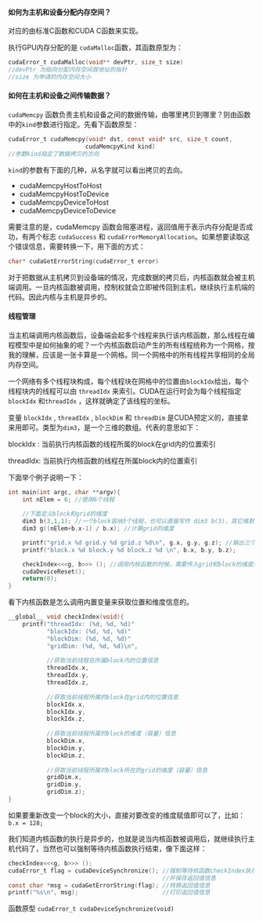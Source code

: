 #### 如何为主机和设备分配内存空间？

对应的由标准C函数和CUDA C函数来实现。

执行GPU内存分配的是 `cudaMalloc`函数，其函数原型为：

```c
cudaError_t cudaMalloc(void** devPtr, size_t size)
//devPtr 为指向分配内存空间首地址的指针
//size 为申请的内存空间大小
```

#### 如何在主机和设备之间传输数据？

`cudaMemcpy` 函数负责主机和设备之间的数据传输，由哪里拷贝到哪里？则由函数中的`kind`参数进行指定。先看下函数原型：

```c
cudaError_t cudaMemcpy(void* dst, const void* src, size_t count,
                      cudaMemcpyKind kind)
//参数kind指定了数据拷贝的方向
```

`kind`的参数有下面的几种，从名字就可以看出拷贝的去向。

+ cudaMemcpyHostToHost
+ cudaMemcpyHostToDevice
+ cudaMemcpyDeviceToHost
+ cudaMemcpyDeviceToDevice

需要注意的是，cudaMemcpy 函数会阻塞进程，返回值用于表示内存分配是否成功，有两个标志 `cudaSuccess` 和 `cudaErrorMemoryAllocation`。如果想要读取这个错误信息，需要转换一下，用下面的方式：

```c
char* cudaGetErrorString(cudaError_t error)
```

对于把数据从主机拷贝到设备端的情况，完成数据的拷贝后，内核函数就会被主机端调用。一旦内核函数被调用，控制权就会立即被传回到主机，继续执行主机端的代码。因此内核与主机是异步的。

#### 线程管理

当主机端调用内核函数后，设备端会起多个线程来执行该内核函数，那么线程在编程模型中是如何抽象的呢？一个内核函数启动产生的所有线程统称为一个网格，按我的理解，应该是一张卡算是一个网格。同一个网格中的所有线程共享相同的全局内存空间。

一个网络有多个线程块构成，每个线程块在网格中的位置由`blockIdx`给出，每个线程块内的线程可以由 `threadIdx` 来索引。CUDA在运行时会为每个线程指定 `blockIdx` 和`threadIdx` ，这样就确定了该线程的坐标。

变量 `blockIdx` , `threadIdx` ,  `blockDim` 和 `threadDim` 是CUDA预定义的，直接拿来用即可。类型为`dim3`，是一个三维的数组。代表的意思如下：

blockIdx : 当前执行内核函数的线程所属的block在grid内的位置索引

threadIdx: 当前执行内核函数的线程在所属block内的位置索引

下面举个例子说明一下：

```c
int main(int argc, char **argv){
    int nElem = 6; //使用6个线程
  
    //下面定义block和grid的维度
    dim3 b(3,1,1); //一个block容纳3个线程，也可以直接写作 dim3 b(3)，其它维默认为1
    dim3 g((nElem+b.x-1) / b.x); //计算grid的维度

    printf("grid.x %d grid.y %d grid.z %d\n", g.x, g.y, g.z); //输出三个不同维度的大小
    printf("block.x %d block.y %d block.z %d \n", b.x, b.y, b.z);

    checkIndex<<<g, b>>> (); //调用内核函数的时候，需要传入grid和block的维度参数
    cudaDeviceReset();
    return(0);
}
```

看下内核函数是怎么调用内置变量来获取位置和维度信息的。

```c
__global__ void checkIndex(void){
    printf("threadIdx: (%d, %d, %d)"
           "blockIdx: (%d, %d, %d)"
           "blockDim: (%d, %d, %d)"
           "gridDim: (%d, %d, %d)\n", 
           
           //获取当前线程在所属block内的位置信息
           threadIdx.x, 
           threadIdx.y, 
           threadIdx.z,
           
           //获取当前线程所属的block在grid内的位置信息
           blockIdx.x, 
           blockIdx.y, 
           blockIdx.z, 
           
           //获取当前线程所属的block的维度（容量）信息
           blockDim.x, 
           blockDim.y, 
           blockDim.z,
           
           //获取当前线程所属的block所在的grid的维度（容量）信息
           gridDim.x, 
           gridDim.y, 
           gridDim.z);
}
```

如果要重新改变一个block的大小，直接对要改变的维度赋值即可以了，比如：`b.x = 128;`

我们知道内核函数的执行是异步的，也就是说当内核函数被调用后，就继续执行主机代码了，当然也可以强制等待内核函数执行结束，像下面这样：

```c
checkIndex<<<g, b>>> ();
cudaError_t flag = cudaDeviceSynchronize(); //强制等待核函数checkIndex执行完毕
                                            //并保存返回值信息
const char *msg = cudaGetErrorString(flag); //转换返回值信息
printf("%s\n", msg);                        //打印返回值信息
```

函数原型 `cudaError_t cudaDeviceSynchronize(void)`

